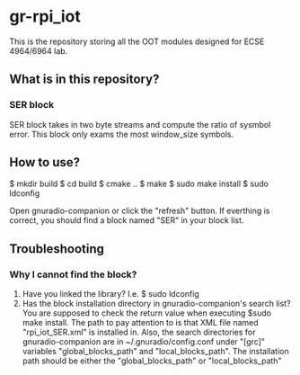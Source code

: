 # gr-rpi_iot

This is the repository storing all the OOT modules designed for ECSE 4964/6964 lab.

## What is in this repository?

### SER block
SER block takes in two byte streams and compute the ratio of sysmbol error. This block only exams the most window\_size symbols.

## How to use?
$ mkdir build
$ cd build
$ cmake ..
$ make
$ sudo make install
$ sudo ldconfig

Open gnuradio-companion or click the "refresh" button. If everthing is correct, you should find a block named "SER" in your block list.

## Troubleshooting
### Why I cannot find the block?
1. Have you linked the library? I.e. $ sudo ldconfig
2. Has the block installation directory in gnuradio-companion's search list? You are supposed to check the return value when executing $sudo make install. The path to pay attention to is that XML file named "rpi\_iot\_SER.xml" is installed in. Also, the search directories for gnuradio-companion are in ~/.gnuradio/config.conf under "[grc]" variables "global\_blocks\_path" and "local\_blocks\_path".
The installation path should be either the "global\_blocks\_path" or "local\_blocks\_path"

